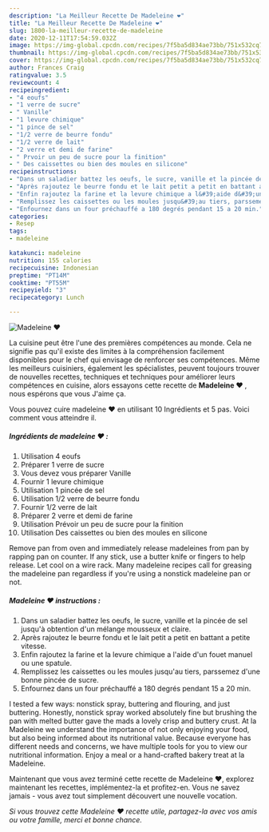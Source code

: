 ```yaml
---
description: "La Meilleur Recette De Madeleine ❤"
title: "La Meilleur Recette De Madeleine ❤"
slug: 1800-la-meilleur-recette-de-madeleine
date: 2020-12-11T17:54:59.032Z
image: https://img-global.cpcdn.com/recipes/7f5ba5d834ae73bb/751x532cq70/madeleine-❤-photo-principale-de-la-recette.jpg
thumbnail: https://img-global.cpcdn.com/recipes/7f5ba5d834ae73bb/751x532cq70/madeleine-❤-photo-principale-de-la-recette.jpg
cover: https://img-global.cpcdn.com/recipes/7f5ba5d834ae73bb/751x532cq70/madeleine-❤-photo-principale-de-la-recette.jpg
author: Frances Craig
ratingvalue: 3.5
reviewcount: 4
recipeingredient:
- "4 eoufs"
- "1 verre de sucre"
- " Vanille"
- "1 levure chimique"
- "1 pince de sel"
- "1/2 verre de beurre fondu"
- "1/2 verre de lait"
- "2 verre et demi de farine"
- " Prvoir un peu de sucre pour la finition"
- " Des caissettes ou bien des moules en silicone"
recipeinstructions:
- "Dans un saladier battez les oeufs, le sucre, vanille et la pincée de sel jusqu&#39;à obtention d&#39;un mélange mousseux et claire."
- "Après rajoutez le beurre fondu et le lait petit a petit en battant a petite vitesse."
- "Enfin rajoutez la farine et la levure chimique a l&#39;aide d&#39;un fouet manuel ou une spatule."
- "Remplissez les caissettes ou les moules jusqu&#39;au tiers, parssemez d&#39;une bonne pincée de sucre."
- "Enfournez dans un four préchauffé a 180 degrés pendant 15 a 20 min."
categories:
- Resep
tags:
- madeleine

katakunci: madeleine 
nutrition: 155 calories
recipecuisine: Indonesian
preptime: "PT14M"
cooktime: "PT55M"
recipeyield: "3"
recipecategory: Lunch

---
```



![Madeleine ❤](https://img-global.cpcdn.com/recipes/7f5ba5d834ae73bb/751x532cq70/madeleine-❤-photo-principale-de-la-recette.jpg)

La cuisine peut être l'une des premières compétences au monde. Cela ne signifie pas qu'il existe des limites à la compréhension facilement disponibles pour le chef qui envisage de renforcer ses compétences. Même les meilleurs cuisiniers, également les spécialistes, peuvent toujours trouver de nouvelles recettes, techniques et techniques pour améliorer leurs compétences en cuisine, alors essayons cette recette de <strong> Madeleine ❤ </strong>, nous espérons que vous J'aime ça.

<!--inarticleads1-->

Vous pouvez cuire madeleine ❤ en utilisant 10 Ingrédients et 5 pas. Voici comment vous atteindre il.

##### Ingrédients de madeleine ❤ :

1. Utilisation 4 eoufs
1. Préparer 1 verre de sucre
1. Vous devez vous préparer  Vanille
1. Fournir 1 levure chimique
1. Utilisation 1 pincée de sel
1. Utilisation 1/2 verre de beurre fondu
1. Fournir 1/2 verre de lait
1. Préparer 2 verre et demi de farine
1. Utilisation  Prévoir un peu de sucre pour la finition
1. Utilisation  Des caissettes ou bien des moules en silicone


Remove pan from oven and immediately release madeleines from pan by rapping pan on counter. If any stick, use a butter knife or fingers to help release. Let cool on a wire rack. Many madeleine recipes call for greasing the madeleine pan regardless if you&#39;re using a nonstick madeleine pan or not. 

<!--inarticleads2-->

##### Madeleine ❤ instructions :

1. Dans un saladier battez les oeufs, le sucre, vanille et la pincée de sel jusqu&#39;à obtention d&#39;un mélange mousseux et claire.
1. Après rajoutez le beurre fondu et le lait petit a petit en battant a petite vitesse.
1. Enfin rajoutez la farine et la levure chimique a l&#39;aide d&#39;un fouet manuel ou une spatule.
1. Remplissez les caissettes ou les moules jusqu&#39;au tiers, parssemez d&#39;une bonne pincée de sucre.
1. Enfournez dans un four préchauffé a 180 degrés pendant 15 a 20 min.


I tested a few ways: nonstick spray, buttering and flouring, and just buttering. Honestly, nonstick spray worked absolutely fine but brushing the pan with melted butter gave the mads a lovely crisp and buttery crust. At la Madeleine we understand the importance of not only enjoying your food, but also being informed about its nutritional value. Because everyone has different needs and concerns, we have multiple tools for you to view our nutritional information. Enjoy a meal or a hand-crafted bakery treat at la Madeleine. 

<!--inarticleads1-->

<p>
Maintenant que vous avez terminé cette recette de Madeleine ❤, explorez maintenant les recettes, implémentez-la et profitez-en. Vous ne savez jamais - vous avez tout simplement découvert une nouvelle vocation.
</p>

<p>
<i>Si vous trouvez cette Madeleine ❤ recette utile, partagez-la avec vos amis ou votre famille, merci et bonne chance.</i>
</p>
